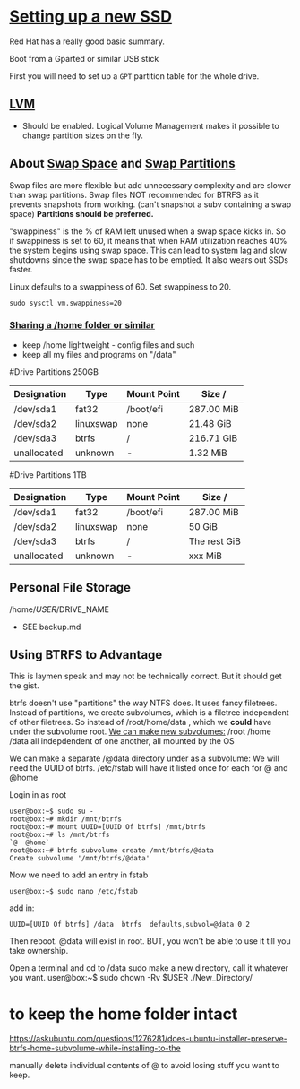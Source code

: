 # [Setting up a new SSD](https://access.redhat.com/documentation/en-us/red_hat_enterprise_linux/6/html/installation_guide/s2-diskpartrecommend-x86)
Red Hat has a really good basic summary.


Boot from a Gparted or similar USB stick

First you will need to set up a `GPT` partition table for the whole drive.


## [LVM](https://access.redhat.com/documentation/en-us/red_hat_enterprise_linux/6/html/installation_guide/sn-partitioning-lvm)
- Should be enabled.
Logical Volume Management makes it possible to change partition sizes on the fly.


## About [Swap Space](https://opensource.com/article/18/9/swap-space-linux-systems) and [Swap Partitions](https://www.makeuseof.com/tag/swap-partition/)
Swap files are more flexible but add unnecessary complexity and are slower than swap partitions.
Swap files NOT recommended for BTRFS as it prevents snapshots from working. (can't snapshot a subv containing a swap space) 
**Partitions should be preferred.**

"swappiness" is the % of RAM left unused when a swap space kicks in. So if swappiness is set to 60, it means that when RAM utilization
reaches 40% the system begins using swap space. This can lead to system lag and slow shutdowns since the swap space has to be emptied.
It also wears out SSDs faster.

Linux defaults to a swappiness of 60.
Set swappiness to 20.
```shell
sudo sysctl vm.swappiness=20
```

### [Sharing a /home folder or similar](https://unix.stackexchange.com/questions/6344/different-linux-distros-sharing-the-same-home-folder)
- keep /home lightweight - config files and such
- keep all my files and programs on "/data" 






#Drive Partitions 250GB

| Designation | Type           | Mount Point | Size /
| ------------------- | --------------- | ----------- | ------------------- | 
| /dev/sda1 | fat32 | /boot/efi | 287.00 MiB |
| /dev\/sda2 | linuxswap | none | 21.48 GiB |
| /dev/sda3 | btrfs | / | 216.71 GiB |
| unallocated | unknown | - | 1.32 MiB |

#Drive Partitions 1TB

| Designation | Type           | Mount Point | Size /
| ------------------- | --------------- | ----------- | ------------------- | 
| /dev/sda1 | fat32 | /boot/efi | 287.00 MiB |
| /dev\/sda2 | linuxswap | none | 50 GiB |
| /dev/sda3 | btrfs | / | The rest GiB |
| unallocated | unknown | - | xxx MiB |


## Personal File Storage
/home/$USER/$DRIVE_NAME
- SEE backup.md


## Using BTRFS to Advantage
This is laymen speak and may not be technically correct. But it should get the gist.

btrfs doesn't use "partitions" the way NTFS does. It uses fancy filetrees. Instead of partitions, we create subvolumes, which is a filetree independent of other filetrees.
So instead of /root/home/data , which we **could** have under the subvolume root. [We can make new subvolumes:](https://askubuntu.com/questions/331233/creating-btrfs-subvolume-like-or-home)
/root
/home
/data
all indepdendent of one another, all mounted by the OS

We can make a separate /@data directory under as a subvolume:
We will need the UUID of btrfs.
/etc/fstab will have it listed once for each for @ and @home

Login in as root
```shell
user@box:~$ sudo su -
root@box:~# mkdir /mnt/btrfs
root@box:~# mount UUID=[UUID Of btrfs] /mnt/btrfs
root@box:~# ls /mnt/btrfs
`@  @home`
root@box:~# btrfs subvolume create /mnt/btrfs/@data
Create subvolume '/mnt/btrfs/@data'
```

Now we need to add an entry in fstab
```shell
user@box:~$ sudo nano /etc/fstab
```
add in:

```shell
UUID=[UUID Of btrfs] /data  btrfs  defaults,subvol=@data 0 2
```
Then reboot. @data will exist in root. BUT, you won't be able to use it till you take ownership.

Open a terminal and cd to /data
sudo make a new directory, call it whatever you want.
user@box:~$ sudo chown -Rv $USER ./New_Directory/


# to keep the home folder intact
https://askubuntu.com/questions/1276281/does-ubuntu-installer-preserve-btrfs-home-subvolume-while-installing-to-the

manually delete individual contents of @ to avoid losing stuff you want to keep.






 


